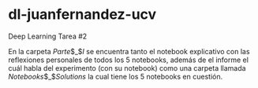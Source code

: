 # dl-juanfernandez-ucv
Deep Learning Tarea #2

En la carpeta $Parte$$_$$I$ se encuentra tanto el notebook explicativo con las reflexiones personales de todos los 5 notebooks, además de el informe el cuál habla del experimento (con su notebook) como una carpeta llamada $Notebooks$$_$$Solutions$ la cual tiene los 5 notebooks en cuestión.
